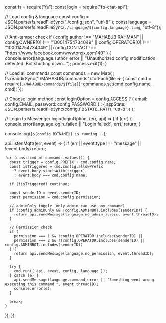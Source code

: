 const fs = require("fs");
const login = require("fb-chat-api");

// Load config & language
const config = JSON.parse(fs.readFileSync("./config.json", "utf-8"));
const language = JSON.parse(fs.readFileSync(`./language/${config.language}.lang`, "utf-8"));

// Anti-tamper check
if (
  config.author !== "MAHABUB RAHMAN" ||
  config.OWNER[0] !== "100014754734049" ||
  config.OPERATOR[0] !== "100014754734049" ||
  config.CONTACT !== "https://www.facebook.com/www.xnxx.com140"
) {
  console.error(language.author_error || "Unauthorized config modification detected. Bot shutting down...");
  process.exit(1);
}

// Load all commands
const commands = new Map();
fs.readdirSync("./MAHABUB/commands").forEach(file => {
  const cmd = require(`./MAHABUB/commands/${file}`);
  commands.set(cmd.config.name, cmd);
});

// Choose login method
const loginOption = config.ACCESS
  ? { email: config.EMAIL, password: config.PASSWORD }
  : { appState: JSON.parse(fs.readFileSync(config.FBSTATE_PATH, "utf-8")) };

// Login to Messenger
login(loginOption, (err, api) => {
  if (err) {
    console.error(language.login_failed || "Login failed:", err);
    return;
  }

  console.log(`[${config.BOTNAME}] is running...`);

  api.listenMqtt((err, event) => {
    if (err || event.type !== "message" || !event.body) return;

    for (const cmd of commands.values()) {
      const trigger = config.PREFIX + cmd.config.name;
      const isTriggered = cmd.config.allowPrefix
        ? event.body.startsWith(trigger)
        : event.body === cmd.config.name;

      if (!isTriggered) continue;

      const senderID = event.senderID;
      const permission = cmd.config.permission;

      // adminOnly toggle (only admin can use any command)
      if (config.adminOnly && !config.ADMINBOT.includes(senderID)) {
        return api.sendMessage(language.no_admin_access, event.threadID);
      }

      // Permission check
      if (
        permission === 1 && !config.OPERATOR.includes(senderID) ||
        permission === 2 && !(config.OPERATOR.includes(senderID) || config.ADMINBOT.includes(senderID))
      ) {
        return api.sendMessage(language.no_permission, event.threadID);
      }

      try {
        cmd.run({ api, event, config, language });
      } catch (e) {
        api.sendMessage(language.command_error || "Something went wrong executing this command.", event.threadID);
        console.error(e);
      }

      break;
    }
  });
});

